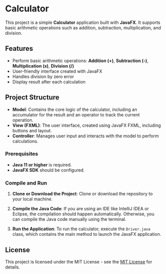 # Calculator

This project is a simple **Calculator** application built with **JavaFX**. It supports basic arithmetic operations such as addition, subtraction, multiplication, and division.

## Features

- Perform basic arithmetic operations: **Addition (+)**, **Subtraction (-)**, **Multiplication (x)**, **Division (/)**
- User-friendly interface created with JavaFX
- Handles division by zero error
- Display result after each calculation

## Project Structure

- **Model**: Contains the core logic of the calculator, including an accumulator for the result and an operator to track the current operation.
- **View (FXML)**: The user interface, created using JavaFX FXML, including buttons and layout.
- **Controller**: Manages user input and interacts with the model to perform calculations.

### Prerequisites

- **Java 11 or higher** is required.
- **JavaFX SDK** should be configured.

### Compile and Run

1. **Clone or Download the Project**:
   Clone or download the repository to your local machine.

2. **Compile the Java Code**:
   If you are using an IDE like IntelliJ IDEA or Eclipse, the compilation should happen automatically. Otherwise, you can compile the Java code manually using the terminal.

3. **Run the Application**:
   To run the calculator, execute the `Driver.java` class, which contains the main method to launch the JavaFX application.

## License

This project is licensed under the MIT License - see the [MIT License](https://opensource.org/licenses/MIT) for details.
